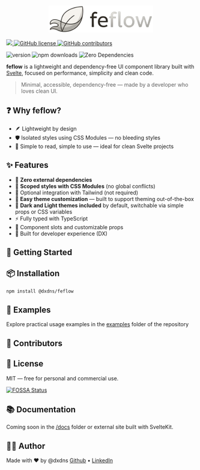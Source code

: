 <p align="center" style="text-align: center">
  <img src="./static/logo.png" width="55%"><br/>
</p>

<a href="https://app.fossa.com/projects/git%2Bgithub.com%2Fdxdns%2Ffeflow?ref=badge_shield" alt="FOSSA Status">
    <img 
    src="https://app.fossa.com/api/projects/git%2Bgithub.com%2Fdxdns%2Ffeflow.svg?type=shield"
    />
</a>

<a href="https://github.com/dxdns/feflow/blob/master/LICENSE">
    <img 
    alt="GitHub license"
    src="https://img.shields.io/github/license/dxdns/feflow"
    />
</a>

<a href="https://github.com/dxdns/feflow/blob/master/LICENSE">
    <img 
    alt="GitHub contributors" 
    src="https://img.shields.io/github/all-contributors/dxdns/feflow"
    />
</a>

![version](https://img.shields.io/npm/v/%40dxdns%2Ffeflow)
![npm downloads](https://img.shields.io/npm/dw/%40dxdns%2Ffeflow)
![Zero Dependencies](https://img.shields.io/badge/dependencies-0-green)

**feflow** is a lightweight and dependency-free UI component library built with [Svelte](https://svelte.dev), focused on performance, simplicity and clean code.

> Minimal, accessible, dependency-free — made by a developer who loves clean UI.

## ❓ Why feflow?

- 🪶 Lightweight by design
- 🛡️ Isolated styles using CSS Modules — no bleeding styles
- 🧠 Simple to read, simple to use — ideal for clean Svelte projects

## ✨ Features

- 🧩 **Zero external dependencies**
- 🧼 **Scoped styles with CSS Modules** (no global conflicts)
- 🎨 Optional integration with Tailwind (not required)
- 🎨 **Easy theme customization** — built to support theming out-of-the-box
- 🌙 **Dark and Light themes included** by default, switchable via simple props or CSS variables
- ⚡ Fully typed with TypeScript
- 🔌 Component slots and customizable props
- 🧪 Built for developer experience (DX)

## 🚀 Getting Started

## 📦 Installation

```bash
npm install @dxdns/feflow
```

## 🧪 Examples

Explore practical usage examples in the [examples](https://github.com/dxdns/feflow/tree/main/src/routes/%28examples%29) folder of the repository

## 🫶 Contributors

<!-- ALL-CONTRIBUTORS-LIST:START - Do not remove or modify this section -->
<!-- prettier-ignore-start -->
<!-- markdownlint-disable -->

<!-- markdownlint-restore -->
<!-- prettier-ignore-end -->

<!-- ALL-CONTRIBUTORS-LIST:END -->

## 📄 License

MIT — free for personal and commercial use.

[![FOSSA Status](https://app.fossa.com/api/projects/git%2Bgithub.com%2Fdxdns%2Ffeflow.svg?type=large)](https://app.fossa.com/projects/git%2Bgithub.com%2Fdxdns%2Ffeflow?ref=badge_large)

## 📚 Documentation

Coming soon in the [/docs](https://feflow.dxdns.dev/docs) folder or external site built with SvelteKit.

## 🧑‍💻 Author

Made with ♥ by @dxdns
[Github](https://github.com/dxdns) • [LinkedIn](https://linkedin.com/in/dxdns)
